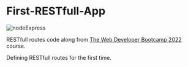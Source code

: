 # First-RESTfull-App

![nodeExpress](https://user-images.githubusercontent.com/49698792/182233225-e960e609-21f0-4dc9-89e7-b74691f6e904.png)

RESTfull routes code along from [The Web Developer Bootcamp 2022](https://www.udemy.com/course/the-web-developer-bootcamp/) course.

Defining  RESTfull routes for the first time.

